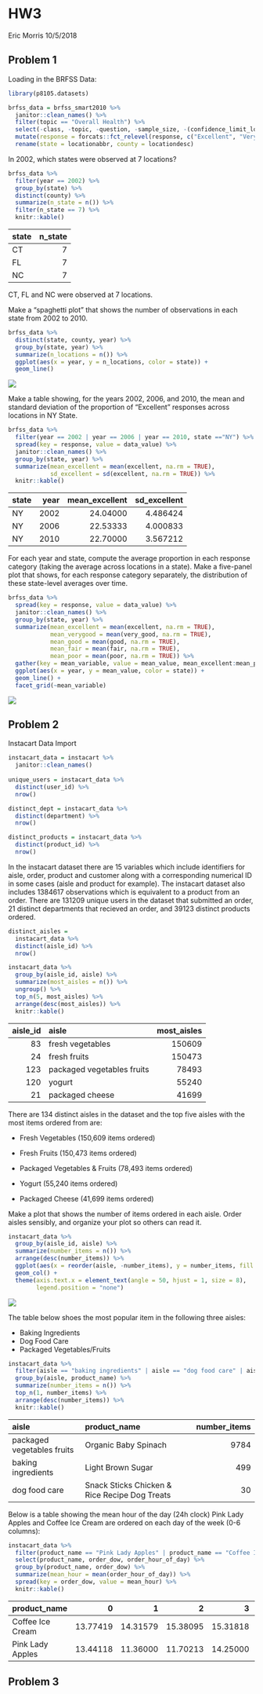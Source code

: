 HW3
================
Eric Morris
10/5/2018

Problem 1
---------

Loading in the BRFSS Data:

``` r
library(p8105.datasets)

brfss_data = brfss_smart2010 %>% 
  janitor::clean_names() %>% 
  filter(topic == "Overall Health") %>% 
  select(-class, -topic, -question, -sample_size, -(confidence_limit_low:geo_location)) %>% 
  mutate(response = forcats::fct_relevel(response, c("Excellent", "Very good", "Good", "Fair", "Poor"))) %>% 
  rename(state = locationabbr, county = locationdesc)
```

In 2002, which states were observed at 7 locations?

``` r
brfss_data %>% 
  filter(year == 2002) %>% 
  group_by(state) %>% 
  distinct(county) %>% 
  summarize(n_state = n()) %>% 
  filter(n_state == 7) %>% 
  knitr::kable()
```

| state |  n\_state|
|:------|---------:|
| CT    |         7|
| FL    |         7|
| NC    |         7|

CT, FL and NC were observed at 7 locations.

Make a “spaghetti plot” that shows the number of observations in each state from 2002 to 2010.

``` r
brfss_data %>% 
  distinct(state, county, year) %>% 
  group_by(state, year) %>% 
  summarize(n_locations = n()) %>% 
  ggplot(aes(x = year, y = n_locations, color = state)) + 
  geom_line()
```

![](p8105_hw3_edm2152_files/figure-markdown_github/spaghetti-1.png)

Make a table showing, for the years 2002, 2006, and 2010, the mean and standard deviation of the proportion of “Excellent” responses across locations in NY State.

``` r
brfss_data %>% 
  filter(year == 2002 | year == 2006 | year == 2010, state =="NY") %>% 
  spread(key = response, value = data_value) %>% 
  janitor::clean_names() %>% 
  group_by(state, year) %>% 
  summarize(mean_excellent = mean(excellent, na.rm = TRUE),
            sd_excellent = sd(excellent, na.rm = TRUE)) %>% 
  knitr::kable()
```

| state |  year|  mean\_excellent|  sd\_excellent|
|:------|-----:|----------------:|--------------:|
| NY    |  2002|         24.04000|       4.486424|
| NY    |  2006|         22.53333|       4.000833|
| NY    |  2010|         22.70000|       3.567212|

For each year and state, compute the average proportion in each response category (taking the average across locations in a state). Make a five-panel plot that shows, for each response category separately, the distribution of these state-level averages over time.

``` r
brfss_data %>% 
  spread(key = response, value = data_value) %>% 
  janitor::clean_names() %>% 
  group_by(state, year) %>% 
  summarize(mean_excellent = mean(excellent, na.rm = TRUE),
            mean_verygood = mean(very_good, na.rm = TRUE),
            mean_good = mean(good, na.rm = TRUE),
            mean_fair = mean(fair, na.rm = TRUE),
            mean_poor = mean(poor, na.rm = TRUE)) %>% 
  gather(key = mean_variable, value = mean_value, mean_excellent:mean_poor) %>% 
  ggplot(aes(x = year, y = mean_value, color = state)) +
  geom_line() +
  facet_grid(~mean_variable)   
```

![](p8105_hw3_edm2152_files/figure-markdown_github/avg_prop-1.png)

Problem 2
---------

Instacart Data Import

``` r
instacart_data = instacart %>% 
  janitor::clean_names()
  
unique_users = instacart_data %>% 
  distinct(user_id) %>% 
  nrow()

distinct_dept = instacart_data %>% 
  distinct(department) %>% 
  nrow()

distinct_products = instacart_data %>% 
  distinct(product_id) %>% 
  nrow()
```

In the instacart dataset there are 15 variables which include identifiers for aisle, order, product and customer along with a corresponding numerical ID in some cases (aisle and product for example). The instacart dataset also includes 1384617 observations which is equivalent to a product from an order. There are 131209 unique users in the dataset that submitted an order, 21 distinct departments that recieved an order, and 39123 distinct products ordered.

``` r
distinct_aisles = 
  instacart_data %>% 
  distinct(aisle_id) %>% 
  nrow()

instacart_data %>% 
  group_by(aisle_id, aisle) %>% 
  summarize(most_aisles = n()) %>% 
  ungroup() %>% 
  top_n(5, most_aisles) %>% 
  arrange(desc(most_aisles)) %>% 
  knitr::kable()
```

|  aisle\_id| aisle                      |  most\_aisles|
|----------:|:---------------------------|-------------:|
|         83| fresh vegetables           |        150609|
|         24| fresh fruits               |        150473|
|        123| packaged vegetables fruits |         78493|
|        120| yogurt                     |         55240|
|         21| packaged cheese            |         41699|

There are 134 distinct aisles in the dataset and the top five aisles with the most items ordered from are:

-   Fresh Vegetables (150,609 items ordered)

-   Fresh Fruits (150,473 items ordered)

-   Packaged Vegetables & Fruits (78,493 items ordered)

-   Yogurt (55,240 items ordered)

-   Packaged Cheese (41,699 items ordered)

Make a plot that shows the number of items ordered in each aisle. Order aisles sensibly, and organize your plot so others can read it.

``` r
instacart_data %>% 
  group_by(aisle_id, aisle) %>% 
  summarize(number_items = n()) %>% 
  arrange(desc(number_items)) %>% 
  ggplot(aes(x = reorder(aisle, -number_items), y = number_items, fill = aisle)) +
  geom_col() +
  theme(axis.text.x = element_text(angle = 50, hjust = 1, size = 8),
        legend.position = "none")
```

![](p8105_hw3_edm2152_files/figure-markdown_github/items%20plot-1.png)

The table below shoes the most popular item in the following three aisles:

-   Baking Ingredients
-   Dog Food Care
-   Packaged Vegetables/Fruits

``` r
instacart_data %>% 
  filter(aisle == "baking ingredients" | aisle == "dog food care" | aisle == "packaged vegetables fruits") %>% 
  group_by(aisle, product_name) %>% 
  summarize(number_items = n()) %>% 
  top_n(1, number_items) %>% 
  arrange(desc(number_items)) %>% 
  knitr::kable()
```

| aisle                      | product\_name                                 |  number\_items|
|:---------------------------|:----------------------------------------------|--------------:|
| packaged vegetables fruits | Organic Baby Spinach                          |           9784|
| baking ingredients         | Light Brown Sugar                             |            499|
| dog food care              | Snack Sticks Chicken & Rice Recipe Dog Treats |             30|

Below is a table showing the mean hour of the day (24h clock) Pink Lady Apples and Coffee Ice Cream are ordered on each day of the week (0-6 columns):

``` r
instacart_data %>% 
  filter(product_name == "Pink Lady Apples" | product_name == "Coffee Ice Cream") %>% 
  select(product_name, order_dow, order_hour_of_day) %>% 
  group_by(product_name, order_dow) %>% 
  summarize(mean_hour = mean(order_hour_of_day)) %>% 
  spread(key = order_dow, value = mean_hour) %>% 
  knitr::kable()
```

| product\_name    |         0|         1|         2|         3|         4|         5|         6|
|:-----------------|---------:|---------:|---------:|---------:|---------:|---------:|---------:|
| Coffee Ice Cream |  13.77419|  14.31579|  15.38095|  15.31818|  15.21739|  12.26316|  13.83333|
| Pink Lady Apples |  13.44118|  11.36000|  11.70213|  14.25000|  11.55172|  12.78431|  11.93750|

Problem 3
---------
